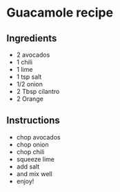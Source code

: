 # Guacamole recipe


## Ingredients

- 2 avocados
- 1 chili
- 1 lime
- 1 tsp salt
- 1/2 onion
- 2 Tbsp cilantro
- 2 Orange


## Instructions

- chop avocados
- chop onion
- chop chili
- squeeze lime
- add salt
- and mix well
- enjoy!
